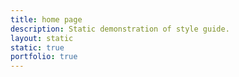 ```yaml
---
title: home page
description: Static demonstration of style guide.
layout: static
static: true
portfolio: true
---
```



